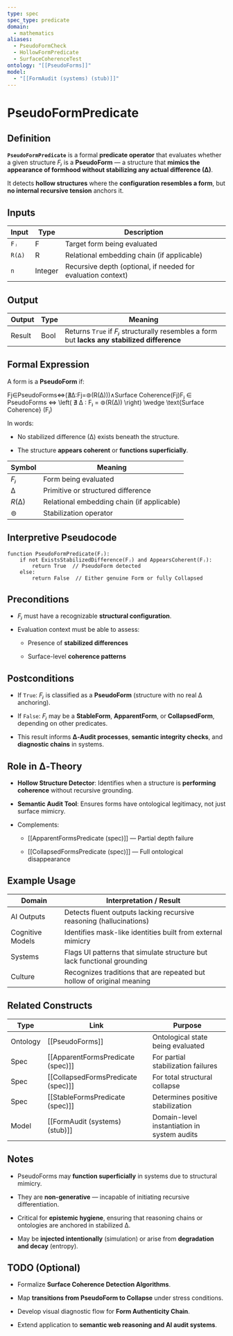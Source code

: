 ```yaml
---
type: spec
spec_type: predicate
domain:
  - mathematics
aliases:
  - PseudoFormCheck
  - HollowFormPredicate
  - SurfaceCoherenceTest
ontology: "[[PseudoForms]]"
model:
  - "[[FormAudit (systems) (stub)]]"
---
```


# PseudoFormPredicate

## Definition

**`PseudoFormPredicate`** is a formal **predicate operator** that evaluates whether a given structure $Fⱼ$ is a **PseudoForm** — a structure that **mimics the appearance of formhood without stabilizing any actual difference (∆)**.

It detects **hollow structures** where the **configuration resembles a form**, but **no internal recursive tension** anchors it.


## Inputs

|Input|Type|Description|
|---|---|---|
|`Fⱼ`|F|Target form being evaluated|
|`R(∆)`|R|Relational embedding chain (if applicable)|
|`n`|Integer|Recursive depth (optional, if needed for evaluation context)|


## Output

|Output|Type|Meaning|
|---|---|---|
|Result|Bool|Returns `True` if $Fⱼ$ structurally resembles a form but **lacks any stabilized difference**|


## Formal Expression

A form is a **PseudoForm** if:

Fj∈PseudoForms⇔(∄∆:Fj=⊚(R(∆)))∧Surface Coherence(Fj)Fⱼ ∈ PseudoForms ⇔ \left( ∄ ∆ : Fⱼ = ⊚(R(∆)) \right) \wedge \text{Surface Coherence} (Fⱼ)

In words:

- No stabilized difference (∆) exists beneath the structure.
    
- The structure **appears coherent** or **functions superficially**.
    

|Symbol|Meaning|
|---|---|
|$Fⱼ$|Form being evaluated|
|$∆$|Primitive or structured difference|
|$R(∆)$|Relational embedding chain (if applicable)|
|$⊚$|Stabilization operator|


## Interpretive Pseudocode

```pseudo
function PseudoFormPredicate(Fⱼ):
    if not ExistsStabilizedDifference(Fⱼ) and AppearsCoherent(Fⱼ):
        return True  // PseudoForm detected
    else:
        return False  // Either genuine Form or fully Collapsed
```



## Preconditions

- $Fⱼ$ must have a recognizable **structural configuration**.
    
- Evaluation context must be able to assess:
    
    - Presence of **stabilized differences**
        
    - Surface-level **coherence patterns**
        

## Postconditions

- If `True`: $Fⱼ$ is classified as a **PseudoForm** (structure with no real ∆ anchoring).
    
- If `False`: $Fⱼ$ may be a **StableForm**, **ApparentForm**, or **CollapsedForm**, depending on other predicates.
    
- This result informs **∆‑Audit processes**, **semantic integrity checks**, and **diagnostic chains** in systems.
    

## Role in ∆‑Theory

- **Hollow Structure Detector**: Identifies when a structure is **performing coherence** without recursive grounding.
    
- **Semantic Audit Tool**: Ensures forms have ontological legitimacy, not just surface mimicry.
    
- Complements:
    
    - [[ApparentFormsPredicate (spec)]] — Partial depth failure
        
    - [[CollapsedFormsPredicate (spec)]] — Full ontological disappearance
        

## Example Usage

|Domain|Interpretation / Result|
|---|---|
|AI Outputs|Detects fluent outputs lacking recursive reasoning (hallucinations)|
|Cognitive Models|Identifies mask-like identities built from external mimicry|
|Systems|Flags UI patterns that simulate structure but lack functional grounding|
|Culture|Recognizes traditions that are repeated but hollow of original meaning|


## Related Constructs

|Type|Link|Purpose|
|---|---|---|
|Ontology|[[PseudoForms]]|Ontological state being evaluated|
|Spec|[[ApparentFormsPredicate (spec)]]|For partial stabilization failures|
|Spec|[[CollapsedFormsPredicate (spec)]]|For total structural collapse|
|Spec|[[StableFormsPredicate (spec)]]|Determines positive stabilization|
|Model|[[FormAudit (systems) (stub)]]|Domain-level instantiation in system audits|


## Notes

- PseudoForms may **function superficially** in systems due to structural mimicry.
    
- They are **non-generative** — incapable of initiating recursive differentiation.
    
- Critical for **epistemic hygiene**, ensuring that reasoning chains or ontologies are anchored in stabilized ∆.
    
- May be **injected intentionally** (simulation) or arise from **degradation and decay** (entropy).
    

## TODO (Optional)

- Formalize **Surface Coherence Detection Algorithms**.
    
- Map **transitions from PseudoForm to Collapse** under stress conditions.
    
- Develop visual diagnostic flow for **Form Authenticity Chain**.
    
- Extend application to **semantic web reasoning and AI audit systems**.
    